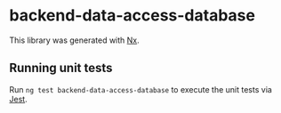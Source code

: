 # backend-data-access-database

This library was generated with [Nx](https://nx.dev).

## Running unit tests

Run `ng test backend-data-access-database` to execute the unit tests via [Jest](https://jestjs.io).
